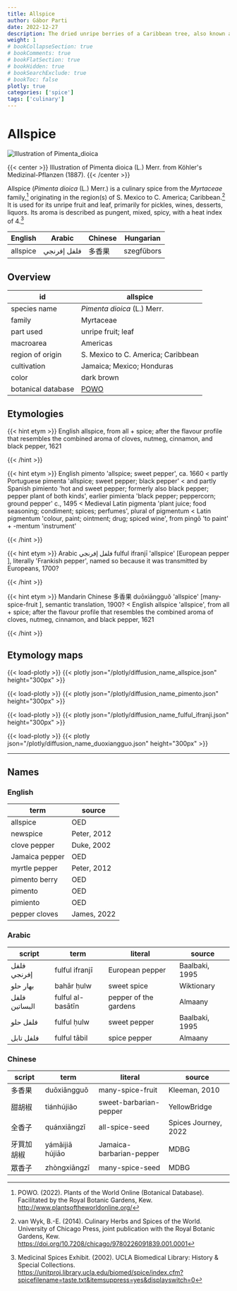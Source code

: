 ```yaml
---
title: Allspice
author: Gábor Parti
date: 2022-12-27
description: The dried unripe berries of a Caribbean tree, also known as pimento; Jamaica pepper.
weight: 1
# bookCollapseSection: true
# bookComments: true
# bookFlatSection: true
# bookHidden: true
# bookSearchExclude: true
# bookToc: false
plotly: true
categories: ['spice']
tags: ['culinary']
---
```


# Allspice

![Illustration of Pimenta_dioica](/images/kohler/allspice.png)

{{< center >}}
Illustration of Pimenta dioica (L.) Merr. from Köhler's Medizinal-Pflanzen (1887).
{{< /center >}}

Allspice (*Pimenta dioica* (L.) Merr.) is a culinary spice from the *Myrtaceae* family,[^powo] originating in the region(s) of S. Mexico to C. America; Caribbean.[^van_wyk_culinary_2014] It is used for its unripe fruit and leaf, primarily for pickles, wines, desserts, liquors. Its aroma is described as pungent, mixed, spicy, with a heat index of 4.[^ucla_medicinal_2002]

| English|   Arabic  |Chinese| Hungarian|
|--------|-----------|-------|----------|
|allspice|فلفل إفرنجي|  多香果  |szegfűbors|

## Overview

|        id        |                      allspice                     |
|------------------|---------------------------------------------------|
|   species name   |            *Pimenta dioica* (L.) Merr.            |
|      family      |                     Myrtaceae                     |
|     part used    |                 unripe fruit; leaf                |
|     macroarea    |                      Americas                     |
| region of origin |         S. Mexico to C. America; Caribbean        |
|    cultivation   |             Jamaica; Mexico; Honduras             |
|       color      |                     dark brown                    |
|botanical database|[POWO](https://powo.science.kew.org/taxon/196799-2)|

## Etymologies

{{< hint etym >}}
English allspice, from all + spice; after the flavour profile that resembles the combined aroma of cloves, nutmeg, cinnamon, and black pepper, 1621

{{< /hint >}}

{{< hint etym >}}
English pimento 'allspice; sweet pepper', ca. 1660 < partly Portuguese pimenta 'allspice; sweet pepper; black pepper' < and partly Spanish pimiento 'hot and sweet pepper; formerly also black pepper; pepper plant of both kinds', earlier pimienta 'black pepper; peppercorn; ground pepper' c., 1495 < Medieval Latin pigmenta 'plant juice; food seasoning; condiment; spices; perfumes', plural of pigmentum < Latin pigmentum 'colour, paint; ointment; drug; spiced wine', from pingō 'to paint' + -mentum 'instrument'

{{< /hint >}}

{{< hint etym >}}
Arabic فلفل إفرنجي fulful ifranjī 'allspice' [European pepper ], literally 'Frankish pepper', named so because it was transmitted by Europeans, 1700?

{{< /hint >}}

{{< hint etym >}}
Mandarin Chinese 多香果 duōxiāngguǒ 'allspice' [many-spice-fruit ], semantic translation, 1900? < English allspice 'allspice', from all + spice; after the flavour profile that resembles the combined aroma of cloves, nutmeg, cinnamon, and black pepper, 1621

{{< /hint >}}

## Etymology maps

{{< load-plotly >}}
{{< plotly json="/plotly/diffusion_name_allspice.json" height="300px" >}}

{{< load-plotly >}}
{{< plotly json="/plotly/diffusion_name_pimento.json" height="300px" >}}

{{< load-plotly >}}
{{< plotly json="/plotly/diffusion_name_fulful_ifranji.json" height="300px" >}}

{{< load-plotly >}}
{{< plotly json="/plotly/diffusion_name_duoxiangguo.json" height="300px" >}}

***

## Names

### English

|     term     |   source  |
|--------------|-----------|
|   allspice   |    OED    |
|   newspice   |Peter, 2012|
| clove pepper | Duke, 2002|
|Jamaica pepper|    OED    |
| myrtle pepper|Peter, 2012|
| pimento berry|    OED    |
|    pimento   |    OED    |
|   pimiento   |    OED    |
| pepper cloves|James, 2022|

### Arabic

|    script   |       term      |       literal       |    source    |
|-------------|-----------------|---------------------|--------------|
| فلفل إفرنجي |  fulful ifranjī |   European pepper   |Baalbaki, 1995|
|   بهار حلو  |    bahār ḥulw   |     sweet spice     |  Wiktionary  |
|فلفل البساتين|fulful al-basātīn|pepper of the gardens|    Almaany   |
|   فلفل حلو  |   fulful ḥulw   |     sweet pepper    |Baalbaki, 1995|
|  فلفل تابل  |   fulful tābil  |     spice pepper    |    Almaany   |

### Chinese

|script|      term     |         literal        |       source       |
|------|---------------|------------------------|--------------------|
|  多香果 |  duōxiāngguǒ  |    many-spice-fruit    |    Kleeman, 2010   |
|  甜胡椒 |   tiánhújiāo  | sweet-barbarian-pepper |    YellowBridge    |
|  全香子 |  quánxiāngzǐ  |     all-spice-seed     |Spices Journey, 2022|
| 牙買加胡椒|yámǎijiā hújiāo|Jamaica-barbarian-pepper|        MDBG        |
|  眾香子 |  zhòngxiāngzǐ |     many-spice-seed    |        MDBG        |

[^powo]: POWO. (2022). Plants of the World Online (Botanical Database). Facilitated by the Royal Botanic Gardens, Kew. http://www.plantsoftheworldonline.org/
[^van_wyk_culinary_2014]: van Wyk, B.-E. (2014). Culinary Herbs and Spices of the World. University of Chicago Press, joint publication with the Royal Botanic Gardens, Kew. https://doi.org/10.7208/chicago/9780226091839.001.0001
[^ucla_medicinal_2002]: Medicinal Spices Exhibit. (2002). UCLA Biomedical Library: History & Special Collections. https://unitproj.library.ucla.edu/biomed/spice/index.cfm?spicefilename=taste.txt&itemsuppress=yes&displayswitch=0

